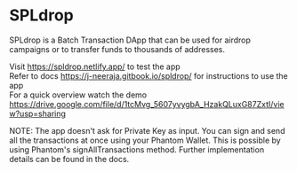 # SPLdrop

SPLdrop is a Batch Transaction DApp that can be used for airdrop campaigns or to transfer funds to thousands of addresses.

Visit https://spldrop.netlify.app/ to test the app<br/>
Refer to docs https://j-neeraja.gitbook.io/spldrop/ for instructions to use the app<br/>
For a quick overview watch the demo https://drive.google.com/file/d/1tcMvg_5607yvygbA_HzakQLuxG87ZxtI/view?usp=sharing

NOTE: The app doesn't ask for Private Key as input. You can sign and send all the transactions at once using your Phantom Wallet. This is possible by using Phantom's signAllTransactions method. Further implementation details can be found in the docs.
